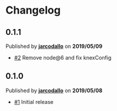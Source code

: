 # Changelog

## 0.1.1
Published by **[jarcodallo](https://github.com/jarcodallo)** on **2019/05/09**
- [#2](https://github.com/jarcodallo/fastify-objectionjs/pull/2) Remove node@6 and fix knexConfig

## 0.1.0
Published by **[jarcodallo](https://github.com/jarcodallo)** on **2019/05/08**
- [#1](https://github.com/jarcodallo/fastify-objectionjs/pull/1) Initial release
